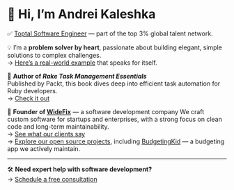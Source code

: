 # 👋 Hi, I’m Andrei Kaleshka

✅ [Toptal Software Engineer](https://www.toptal.com/resume/andrey-koleshko) — part of the top 3% global talent network.

💡 I’m a **problem solver by heart**, passionate about building elegant, simple solutions to complex challenges.  
→ [Here’s a real-world example](https://x.com/ka8725/status/1827818448224731223) that speaks for itself.

📘 **Author of _Rake Task Management Essentials_**  
Published by Packt, this book dives deep into efficient task automation for Ruby developers.  
→ [Check it out](https://www.packtpub.com/product/rake-task-management-essentials/9781783280773)

🚀 **Founder of [WideFix](https://widefix.com/)** — a software development company
We craft custom software for startups and enterprises, with a strong focus on clean code and long-term maintainability.  
→ [See what our clients say](https://clutch.co/profile/widefix#reviews)  
→ [Explore our open source projects](https://github.com/widefix), including [BudgetingKid](https://get.budgetingkid.com/) — a budgeting app we actively maintain.

---

🛠️ **Need expert help with software development?**  
→ [Schedule a free consultation](https://calendly.com/andrei-kaleshka/30min)
